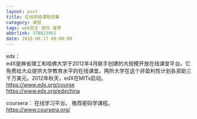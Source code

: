 ```yaml
---
layout: post
title: 在线网络课程收集
category: 课程
tags: web安全 密码 推荐
abbrlink: 378823961
date: 2018-06-17 00:00:00
---
```


edx：  
edX是麻省理工和哈佛大学于2012年4月联手创建的大规模开放在线课堂平台。它免费给大众提供大学教育水平的在线课堂。两所大学在这个非盈利性计划各资助三千万美元。2012年秋天，edX在MITx启动。  
https://www.edx.org/course  
https://www.edx.org/edxchina  

coursera：
在线学习平台。 
推荐密码学课程。  
https://www.coursera.org/  
